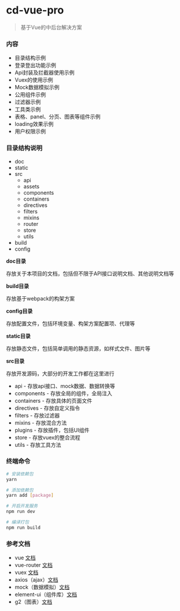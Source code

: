 # cd-vue-pro

> 基于Vue的中后台解决方案

### 内容

* 目录结构示例
* 登录登出功能示例
* Api封装及拦截器使用示例
* Vuex的使用示例
* Mock数据模拟示例
* 公用组件示例
* 过滤器示例
* 工具类示例
* 表格、panel、分页、图表等组件示例
* loading效果示例
* 用户权限示例

### 目录结构说明

* doc
* static
* src
    * api
    * assets
    * components
    * containers
    * directives
    * filters
    * mixins
    * router
    * store
    * utils
* build
* config

**doc目录**

存放关于本项目的文档，包括但不限于API接口说明文档、其他说明文档等

**build目录**

存放基于webpack的构架方案

**config目录**

存放配置文件，包括环境变量、构架方案配置项、代理等

**static目录**

存放静态文件，包括简单调用的静态资源，如样式文件、图片等

**src目录**

存放开发源码，大部分的开发工作都在这里进行

* api - 存放api接口、mock数据、数据转换等
* components - 存放全局的组件，全局注入
* containers - 存放具体的页面文件
* directives - 存放自定义指令
* filters - 存放过滤器
* mixins - 存放混合方法
* plugins - 存放插件，包括UI组件
* store - 存放vuex的整合流程
* utils - 存放工具方法

### 终端命令

``` bash
# 安装依赖包
yarn

# 添加依赖包
yarn add [package]

# 开启开发服务
npm run dev

# 编译打包
npm run build
```

### 参考文档

* vue [文档](https://cn.vuejs.org/v2/guide/syntax.html)
* vue-router [文档](https://router.vuejs.org/zh-cn/)
* vuex [文档](https://vuex.vuejs.org/zh-cn/)
* axios（ajax）[文档](https://github.com/mzabriskie/axios)
* mock（数据模拟）[文档](http://mockjs.com/)
* element-ui（组件库）[文档](http://element.eleme.io/#/zh-CN)
* g2（图表）[文档](https://g2.alipay.com/)
